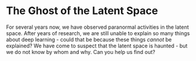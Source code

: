 # The Ghost of the Latent Space
For several years now, we have observed paranormal activities in the latent space. After years of research, we are still unable to explain so many things about deep learning - could that be because these things *cannot* be explained? We have come to suspect that the latent space is haunted - but we do not know by whom and why. Can you help us find out?
